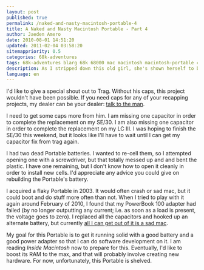 ```yaml
---
layout: post
published: true
permalink: /naked-and-nasty-macintosh-portable-4
title: A Naked and Nasty Macintosh Portable - Part 4
author: Jaeden Amero
date: 2010-08-01 14:51:20
updated: 2011-02-04 03:58:20
sitemappriority: 0.5
categories: 68k-adventures
tags: 68k-adventures blarg 68k 68000 mac macintosh macintosh-portable capacitors
description: As I stripped down this old girl, she's shown herself to be very nasty, part 4.
language: en
---
```

<p>I'd like to give a special shout out to Trag. Without his caps, this project wouldn't have been possible. If you need caps for any of your recapping projects, my dealer can be your dealer: <a href="http://68kmla.net/forums/viewtopic.php?f=4&amp;t=4884">talk to the man</a>.

<p>I need to get some caps more from him. I am missing one capacitor in order to complete the replacement on my SE/30. I am also missing one capacitor in order to complete the replacement on my LC III. I was hoping to finish the SE/30 this weekend, but it looks like I'll have to wait until I can get my capacitor fix from trag again.</p>

<p>I had two dead Portable batteries. I wanted to re-cell them, so I attempted opening one with a screwdriver, but that totally messed up and and bent the plastic. I have one remaining, but I don't know how to open it cleanly in order to install new cells. I'd appreciate any advice you could give on rebuilding the Portable's battery.</p>

<p>I acquired a flaky Portable in 2003. It would often crash or sad mac, but it could boot and do stuff more often than not. When I tried to play with it again around February of 2010, I found that my PowerBook 100 adapter had failed (by no longer outputting any current; i.e. as soon as a load is present, the voltage goes to zero). I replaced all the capacitors and hooked up an alternate battery, but currently <a href="/dual-floppy-mac-portable-5">all I can get out of it is a sad mac</a>.

<p>My goal for this Portable is to get it running solid with a good battery and a good power adapter so that I can do software development on it. I am reading <em>Inside Macintosh</em> now to prepare for this. Eventually, I'd like to boost its RAM to the max, and that will probably involve creating new hardware. For now, unfortunately, this Portable is shelved.</p>
